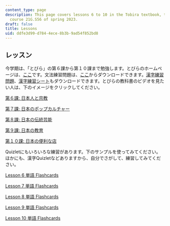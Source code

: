 ```yaml
---
content_type: page
description: This page covers lessons 6 to 10 in the Tobira textbook, taught as MIT
  course 21G.S56 of spring 2023.
draft: false
title: Lessons
uid: ddfe3d99-d784-4ece-8b3b-9ad54f852bd8
---
```

## レッスン

今学期は、「とびら」の第６課から第１０課まで勉強します。とびらのホームページは、[ここ](https://tobiraweb.9640.jp/)です。文法練習問題は、[ここ](https://tobiraweb.9640.jp/contents/%e6%96%87%e6%b3%95%e6%95%99%e6%9d%90/)からダウンロードできます。[漢字練習問題](https://tobiraweb.9640.jp/contents/%e6%bc%a2%e5%ad%97%e3%83%bb%e8%aa%9e%e5%bd%99%e6%95%99%e6%9d%90/%e6%bc%a2%e5%ad%97%e7%b7%b4%e7%bf%92%e5%95%8f%e9%a1%8c/)、[漢字練習シート](https://tobiraweb.9640.jp/contents/%e6%bc%a2%e5%ad%97%e3%83%bb%e8%aa%9e%e5%bd%99%e6%95%99%e6%9d%90/%e6%bc%a2%e5%ad%97%e7%b7%b4%e7%bf%92%e3%82%b7%e3%83%bc%e3%83%88/)もダウンロードできます。とびらの教科書のビデオを見たい人は、下のイメージをクリックしてください。

[第６課: 日本人と宗教](https://tobiraweb.9640.jp/video/%e7%ac%ac6%e8%aa%b2/)

[第７課: 日本のポップカルチャー](https://tobiraweb.9640.jp/video/%e7%ac%ac7%e8%aa%b2/)

[第８課: 日本の伝統芸能](https://tobiraweb.9640.jp/video/%e7%ac%ac8%e8%aa%b2/)

[第９課: 日本の教育](https://tobiraweb.9640.jp/video/%e7%ac%ac9%e8%aa%b2/)

[第１０課: 日本の便利な店](https://tobiraweb.9640.jp/video/%e7%ac%ac10%e8%aa%b2/)

Quizletにもいろいろな練習があります。下のサンプルを使ってみてください。ほかにも、漢字Quizletなどありますから、自分でさがして、練習してみてください。

[Lesson 6 単語 Flashcards](https://quizlet.com/pl/560889582/tobira-6-flash-cards/)

[Lesson 7 単語 Flashcards](https://quizlet.com/pl/562640358/tobira-7-flash-cards/)

[Lesson 8 単語 Flashcards](https://quizlet.com/433401595/tobira-ch-8-flash-cards/)

[Lesson 9 単語 Flashcards](https://quizlet.com/446316032/tobira-ch-9-flash-cards/)

[Lesson 10 単語 Flashcards](https://quizlet.com/jp/535069152/tobira-10-flash-cards/)